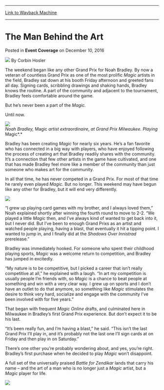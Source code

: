 
---
[Link to Wayback Machine](https://web.archive.org/web/20161213161329/http://magic.wizards.com/en/events/coverage/gpmil16/the-man-behind-the-art-2016-12-10)

[_metadata_:author]:- "Corbin Hosler"
[_metadata_:description]:- "The weekend began like any other Grand Prix for Noah Bradley. By now a veteran of countless Grand Prix as one of the most prolific Magic artists in the field, Bradley sat down at his booth Friday afternoon and greeted fans all day. Signing cards, scribbling drawings and shaking hands, Bradley knows the routine. A part of the community and adjacent to the tournament, Bradley feels comfortable around the game.&#13; &#13; But he’s never been a part of the Magic.&#13; &#13; Until now."
[_metadata_:generator]:- "Drupal 7 (http://drupal.org)"
[_metadata_:node]:- "1106741"
[_metadata_:publish_date]:- "2016-12-10"
[_metadata_:source]:- "div-main-content"
[_metadata_:title]:- "The Man Behind the Art"
[_metadata_:wayback_capture_timestamp]:- "2016-12-13 16:13:29"
[_metadata_:wayback_raw_url]:- "https://web.archive.org/web/20161213161329id_/http://magic.wizards.com/en/events/coverage/gpmil16/the-man-behind-the-art-2016-12-10"
[_metadata_:wayback_url]:- "http://magic.wizards.com/en/events/coverage/gpmil16/the-man-behind-the-art-2016-12-10"
---


The Man Behind the Art
======================



 Posted in **Event Coverage**
 on December 10, 2016 






![](https://media.magic.wizards.com/styles/auth_small/public/images/person/hosler.jpg)
By Corbin Hosler











The weekend began like any other Grand Prix for Noah Bradley. By now a veteran of countless Grand Prix as one of the most prolific *Magic* artists in the field, Bradley sat down at his booth Friday afternoon and greeted fans all day. Signing cards, scribbling drawings and shaking hands, Bradley knows the routine. A part of the community and adjacent to the tournament, Bradley feels comfortable around the game.


But he’s never been a part of the *Magic.*


Until now.


**![](https://media.wizards.com/2016/events/gpmil16/gpmil16_bradley1.jpg)**  
*Noah Bradley,* Magic *artist extraordinaire, at Grand Prix Milwaukee. Playing* Magic*.*


Bradley has been creating *Magic* for nearly six years. He’s a fan favorite who has connected in a big way with players, who have enjoyed following the process of creating art that Bradley readily shares with the community. It’s a connection that few other artists in the game have cultivated, and one that has made Bradley feel more like a member of the community than just someone who makes art for the community.


In all that time, he has never competed in a Grand Prix. For most of that time he rarely even played *Magic.* But no longer. This weekend may have begun like any other for Bradley, but it will end very differently.


**![](https://media.wizards.com/2015/bfz_8asdifk2Sk2cs/en_Ti8tyhSPNv.png)**


“I grew up playing card games with my brother, and I always loved them,” Noah explained shortly after winning the fourth round to move to 2-2. “We played a little *Magic* then, and I’ve always kind of wanted to get back into it, but I never did. But I’ve been to enough Grand Prixs as an artist and watched people playing, having a blast, that eventually it hit a tipping point. I wanted to jump in, and I finally did at the *Shadows Over Innistrad* prerelease.”


Bradley was immediately hooked. For someone who spent their childhood playing sports, *Magic* was a welcome return to competition, and Bradley has jumped in excitedly.


“My nature is to be competitive, but I picked a career that isn’t really competitive at all,” he explained with a laugh. “In art my competition is usually people I’m friends with, so *Magic* is a chance to beat people at something and win with a very clear way. I grew up on sports and I don’t have an outlet to do that anymore, so something like *Magic* stimulates the desire to think very hard, socialize and engage with the community I’ve been involved with for five years.”


That began with frequent *Magic Online* drafts, and culminated here in Milwaukee in Bradley’s first Grand Prix experience. But don’t expect it to be his last.


“It’s been really fun, and I’m having a blast,” he said. “This isn’t the last Grand Prix I’ll play in, and it’s probably not the last one I’ll sign cards at on Friday and then play in on Saturday.”


There’s one other you’re probably wondering about, and yes, you’re right. Bradley’s first purchase when he decided to play *Magic* won’t disappoint.


A full set of the universally praised *Battle for Zendikar* lands that carry his name – and the art of a man who is no longer just a *Magic* artist, but a *Magic* player for life.


**![](https://media.wizards.com/2016/events/gpmil16/gpmil16_bradley2.jpg)**







